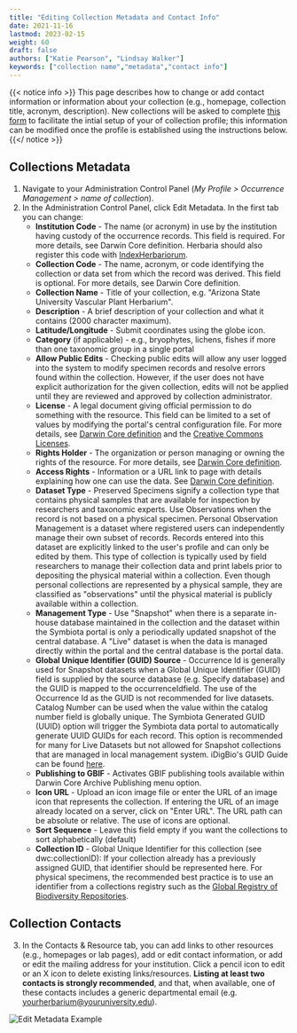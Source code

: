 ```yaml
---
title: "Editing Collection Metadata and Contact Info"
date: 2021-11-16
lastmod: 2023-02-15
weight: 60
draft: false
authors: ["Katie Pearson", "Lindsay Walker"]
keywords: ["collection name","metadata","contact info"]
---
```


{{< notice info >}}
  This page describes how to change or add contact information or information about your collection (e.g., homepage, collection title, acronym, description). New collections will be asked to complete [this form](https://forms.gle/JcSB35c9wyPxiFPi7) to facilitate the intial setup of your of collection profile; this information can be modified once the profile is established using the instructions below.
{{</ notice >}}

## Collections Metadata

1. Navigate to your Administration Control Panel (_My Profile > Occurrence Management > name of collection_).
2. In the Administration Control Panel, click Edit Metadata. In the first tab you can change:
      * **Institution Code** - The name (or acronym) in use by the institution having custody of the occurrence records. This field is required. For more details, see Darwin Core definition. Herbaria should also register this code with [IndexHerbariorum](https://sweetgum.nybg.org/science/ih/).
      * **Collection Code** - The name, acronym, or code identifying the collection or data set from which the record was derived. This field is optional. For more details, see Darwin Core definition.
      * **Collection Name** - Title of your collection, e.g. "Arizona State University Vascular Plant Herbarium". 
      * **Description** - A brief description of your collection and what it contains (2000 character maximum).
      * **Latitude/Longitude** - Submit coordinates using the globe icon.
      * **Category** (if applicable) - e.g., bryophytes, lichens, fishes if more than one taxonomic group in a single portal
      * **Allow Public Edits** - Checking public edits will allow any user logged into the system to modify specimen records and resolve errors found within the collection. However, if the user does not have explicit authorization for the given collection, edits will not be applied until they are reviewed and approved by collection administrator.
      * **License** - A legal document giving official permission to do something with the resource. This field can be limited to a set of values by modifying the portal's central configuration file. For more details, see [Darwin Core definition](http://rs.tdwg.org/dwc/terms/index.htm#dcterms:license) and the [Creative Commons Licenses](https://creativecommons.org/about/cclicenses/).
      * **Rights Holder** - The organization or person managing or owning the rights of the resource. For more details, see [Darwin Core definition](http://rs.tdwg.org/dwc/terms/index.htm#dcterms:rightsHolder).
      * **Access Rights** - Information or a URL link to page with details explaining how one can use the data. See [Darwin Core definition](http://rs.tdwg.org/dwc/terms/index.htm#dcterms:accessRights).
      * **Dataset Type** - Preserved Specimens signify a collection type that contains physical samples that are available for inspection by researchers and taxonomic experts. Use Observations when the record is not based on a physical specimen. Personal Observation Management is a dataset where registered users can independently manage their own subset of records. Records entered into this dataset are explicitly linked to the user's profile and can only be edited by them. This type of collection is typically used by field researchers to manage their collection data and print labels prior to depositing the physical material within a collection. Even though personal collections are represented by a physical sample, they are classified as "observations" until the physical material is publicly available within a collection.
      * **Management Type** - Use "Snapshot" when there is a separate in-house database maintained in the collection and the dataset within the Symbiota portal is only a periodically updated snapshot of the central database. A "Live" dataset is when the data is managed directly within the portal and the central database is the portal data.
      * **Global Unique Identifier (GUID) Source** - Occurrence Id is generally used for Snapshot datasets when a Global Unique Identifier (GUID) field is supplied by the source database (e.g. Specify database) and the GUID is mapped to the occurrenceIdfield. The use of the Occurrence Id as the GUID is not recommended for live datasets. Catalog Number can be used when the value within the catalog number field is globally unique. The Symbiota Generated GUID (UUID) option will trigger the Symbiota data portal to automatically generate UUID GUIDs for each record. This option is recommended for many for Live Datasets but not allowed for Snapshot collections that are managed in local management system. iDigBio's GUID Guide can be found [here](https://www.figma.com/proto/ogNJfQqQkXkFo1ZA87gtsc/GUID-Explorable?node-id=2%3A3&scaling=contain&page-id=0%3A1&starting-point-node-id=2%3A3).
      * **Publishing to GBIF** - Activates GBIF publishing tools available within Darwin Core Archive Publishing menu option.
      * **Icon URL** - Upload an icon image file or enter the URL of an image icon that represents the collection. If entering the URL of an image already located on a server, click on "Enter URL". The URL path can be absolute or relative. The use of icons are optional.
      * **Sort Sequence** - Leave this field empty if you want the collections to sort alphabetically (default)
      * **Collection ID** - Global Unique Identifier for this collection (see dwc:collectionID): If your collection already has a previously assigned GUID, that identifier should be represented here. For physical specimens, the recommended best practice is to use an identifier from a collections registry such as the [Global Registry of Biodiversity Repositories](http://grbio.org).
      
## Collection Contacts
3. In the Contacts & Resource tab, you can add links to other resources (e.g., homepages or lab pages), add or edit contact information, or add or edit the mailing address for your institution. Click a pencil icon to edit or an X icon to delete existing links/resources. **Listing at least two contacts is strongly recommended**, and that, when available, one of these contacts includes a generic departmental email (e.g. yourherbarium@youruniversity.edu).

![Edit Metadata Example](/symbiota-docs/images/metadata_editor.PNG)
